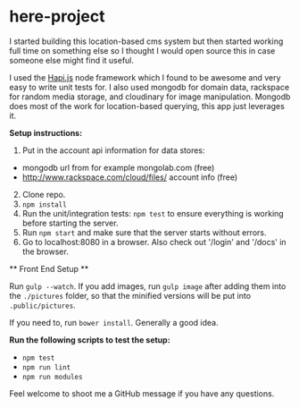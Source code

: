 here-project
============

I started building this location-based cms system but then started working full time on something else so I thought I would open source this
in case someone else might find it useful.

I used the [Hapi.js](http://hapijs.com/) node framework which I found to be awesome and very easy to write unit tests for. I also used mongodb
for domain data, rackspace for random media storage, and cloudinary for image manipulation. Mongodb does most of the work for location-based querying, this app just leverages it.

**Setup instructions:**

1. Put in the account api information for data stores:
* mongodb url from for example mongolab.com (free)
* http://www.rackspace.com/cloud/files/ account info (free)

2. Clone repo.
3. ```npm install```
4. Run the unit/integration tests: `npm test` to ensure everything is working before starting the server.
5. Run ```npm start``` and make sure that the server starts without errors.
6. Go to localhost:8080 in a browser. Also check out '/login' and '/docs' in the browser. 

** Front End Setup **

Run `gulp --watch`. If you add images, run `gulp image` after adding them into the `./pictures` folder, so that the minified versions will be put into `.public/pictures`. 

If you need to, run `bower install`. Generally a good idea.

**Run the following scripts to test the setup:**

* `npm test`
* `npm run lint`
* `npm run modules`

Feel welcome to shoot me a GitHub message if you have any questions.






